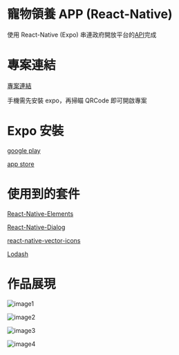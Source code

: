 # 寵物領養 APP (React-Native)

使用 React-Native (Expo) 串連政府開放平台的[API](https://data.gov.tw/dataset/85903)完成

# 專案連結

[專案連結](https://expo.dev/@janlin002/animal-adopt-app)

手機需先安裝 expo，再掃瞄 QRCode 即可開啟專案

# Expo 安裝

[google play](https://play.google.com/store/apps/details?id=host.exp.exponent&hl=zh_TW&gl=US)

[app store](https://apps.apple.com/tw/app/expo-go/id982107779)

# 使用到的套件

[React-Native-Elements](https://reactnativeelements.com/)

[React-Native-Dialog](https://www.npmjs.com/package/react-native-dialog)

[react-native-vector-icons](https://github.com/oblador/react-native-vector-icons)

[Lodash](https://www.lodashjs.com/docs/lodash.union)

# 作品展現

![image1](https://i.ibb.co/jMB3yCg/Simulator-Screen-Shot-i-Phone-12-Pro-Max-2021-08-07-at-13-45-31.png)

![image2](https://i.ibb.co/F0cpXHD/Simulator-Screen-Shot-i-Phone-12-Pro-Max-2021-08-07-at-13-45-49.png)

![image3](https://i.ibb.co/r6m8RHr/Simulator-Screen-Shot-i-Phone-12-Pro-Max-2021-08-07-at-13-45-57.png)

![image4](https://i.ibb.co/q1gBN9M/Simulator-Screen-Shot-i-Phone-12-Pro-Max-2021-08-07-at-13-46-04.png)
